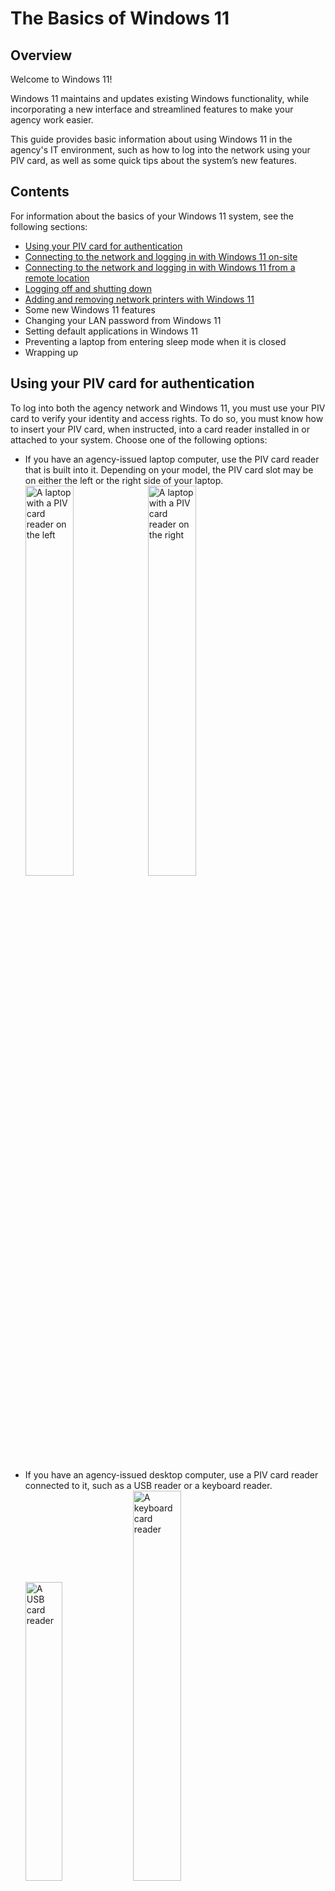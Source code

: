 # The Basics of Windows 11
## Overview
Welcome to Windows 11!

Windows 11 maintains and updates existing Windows functionality, while incorporating a new interface and streamlined features to make your agency work easier.

This guide provides basic information about using Windows 11 in the agency's IT environment, such as how to log into the network using your PIV card, as well as some quick tips about the system’s new features.

## Contents
For information about the basics of your Windows 11 system, see the following sections:
- [Using your PIV card for authentication](https://github.com/kgulotta/Kenneth-Gulotta-Portfolio/blob/main/01-Basics-of-Windows-11.md#using-your-piv-card-for-authentication)
- [Connecting to the network and logging in with Windows 11 on-site](https://github.com/kgulotta/Kenneth-Gulotta-Portfolio/blob/main/01-Basics-of-Windows-11.md#connecting-to-the-network-and-logging-in-with-windows-11-on-site)
- [Connecting to the network and logging in with Windows 11 from a remote location](https://github.com/kgulotta/Kenneth-Gulotta-Portfolio/blob/main/01-Basics-of-Windows-11.md#connecting-to-the-network-and-logging-in-with-windows-11-from-a-remote-location)
- [Logging off and shutting down](https://github.com/kgulotta/Kenneth-Gulotta-Portfolio/blob/main/01-Basics-of-Windows-11.md#logging-off-and-shutting-down)
- [Adding and removing network printers with Windows 11](https://github.com/kgulotta/Kenneth-Gulotta-Portfolio/blob/main/01-Basics-of-Windows-11.md#adding-and-removing-network-printers-with-windows-11)
- Some new Windows 11 features
- Changing your LAN password from Windows 11
- Setting default applications in Windows 11
- Preventing a laptop from entering sleep mode when it is closed
- Wrapping up  

## Using your PIV card for authentication
To log into both the agency network and Windows 11, you must use your PIV card to verify your identity and access rights. To do so, you must know how to insert your PIV card, when instructed, into a card reader installed in or attached to your system. Choose one of the following options:
- If you have an agency-issued laptop computer, use the PIV card reader that is built into it. Depending on your model, the PIV card slot may be on either the left or the right side of your laptop.  
  <img src="https://github.com/kgulotta/Kenneth-Gulotta-Portfolio/blob/main/Graphics/Basics-Windows-11/01-laptop-left-side.jpeg" alt="A laptop with a PIV card reader on the left" style="width:40%; height:auto;">
  <img src="https://github.com/kgulotta/Kenneth-Gulotta-Portfolio/blob/main/Graphics/Basics-Windows-11/02-laptop-right-side.jpeg" alt="A laptop with a PIV card reader on the right" style="width:40%; height:auto;">
  
- If you have an agency-issued desktop computer, use a PIV card reader connected to it, such as a USB reader
or a keyboard reader.  
  <img src="https://github.com/kgulotta/Kenneth-Gulotta-Portfolio/blob/main/Graphics/Basics-Windows-11/03-usb-card-reader.jpeg" alt="A USB card reader" style="width:35%; height:auto;">
  <img src="https://github.com/kgulotta/Kenneth-Gulotta-Portfolio/blob/main/Graphics/Basics-Windows-11/04-keyboard-card-reader.jpeg" alt="A keyboard card reader" style="width:40%; height:auto;">
  
## Connecting to the network and logging in with Windows 11 on-site
If you are logging into your system on-site at your agency, and it is connected by cable to the agency Local Area Network (LAN), you can log directly into Windows on it. To do so, perform the following steps:

1. Ensure that your computer is completely shut down. Then, insert your PIV card into your system’s card reader. For information, see the [“Using Your PIV Card for Authentication”](https://github.com/kgulotta/Kenneth-Gulotta-Portfolio/blob/main/01-Basics-of-Windows-11.md#using-your-piv-card-for-authentication) section.
2. Turn your computer on.
3. At the Windows opening screen, press the **CTRL-ALT-DELETE** key combination to continue.
4. At the agency “Notice to Users,” click the **OK** button.  
  <img src="https://github.com/kgulotta/Kenneth-Gulotta-Portfolio/blob/main/Graphics/Basics-Windows-11/06-notice-to-users.jpeg" alt="The agency Notice to Users" style="width:30%; height:auto;">
  
5. At the “Other user” screen, click the **Sign-in options** link.  
  <img src="https://github.com/kgulotta/Kenneth-Gulotta-Portfolio/blob/main/Graphics/Basics-Windows-11/07-sign-in-options-link.jpeg" alt="An arrow pointing at the 'Sign-in options' link" style="width:30%; height:auto;">

6. If necessary, select the **Smart card** icon that accesses your federal identification number when you click it.
  > :memo: **Note:** Do **not** select the **Smart card** icon that accesses your LAN username when you click it, if one is present.  
  <img src="https://github.com/kgulotta/Kenneth-Gulotta-Portfolio/blob/main/Graphics/Basics-Windows-11/08-smart-card-icon.jpeg" alt="An arrow pointing at the 'Smart card' icon" style="width:38%; height:auto;">

7. Wait while the system reads your PIV card.

8. At the “Smart card sign-in” prompt, type your PIV PIN in the “PIN” field, and then either click the arrow button or press the **ENTER** key.
  > :memo: **Note:** Leave the “Username hint” field blank.
  <img src="https://github.com/kgulotta/Kenneth-Gulotta-Portfolio/blob/main/Graphics/Basics-Windows-11/09-smart-card-sign-in-prompt.jpeg" alt="An arrow pointing at the 'Smart card' icon" style="width:30%; height:auto;">  

9. Wait while the system completes the Windows login process and presents the Windows desktop screen.

## Connecting to the network and logging in with Windows 11 from a remote location
If you are logging in from a remote location, and you need to access the agency’s network resources, you must log into the OPM Virtual Private Network (VPN) as well as Windows 11. To do so, perform the following steps:

1. Ensure that your computer is completely shut down. Then, insert your PIV card into your system’s card reader. For information, see the [“Using Your PIV Card for Authentication”](https://github.com/kgulotta/Kenneth-Gulotta-Portfolio/blob/main/01-Basics-of-Windows-11.md#using-your-piv-card-for-authentication) section.
2. Turn your computer on.
3. At the Windows opening screen, press the **CTRL-ALT-DELETE** key combination to continue.
4. At the agency “Notice to Users,” click the **OK** button.  
  <img src="https://github.com/kgulotta/Kenneth-Gulotta-Portfolio/blob/main/Graphics/Basics-Windows-11/11-notice-to-users.jpeg" alt="The agency Notice to Users" style="width:30%; height:auto;">

5. If you need to connect your computer to wireless to access the Internet, do so by clicking the wireless network button in the lower-right corner of the Windows 11 system tray and following the connection prompts.  
  > :memo: **Note:** You must connect your computer to the Internet in order to access the OPM network.  
  <img src="https://github.com/kgulotta/Kenneth-Gulotta-Portfolio/blob/main/Graphics/Basics-Windows-11/12-wireless-icon.jpeg" alt="The wireless network button on the desktop screen" style="width:38%; height:auto;">

6. After your system connects to the Internet, click the **Network sign-in** button in the lower-right corner of the system tray.
  <img src="https://github.com/kgulotta/Kenneth-Gulotta-Portfolio/blob/main/Graphics/Basics-Windows-11/13-network-sign-in-icon.jpeg" alt="The 'Network sign-in' button on the desktop screen" style="width:38%; height:auto;">

  > :memo: **Note:** If the system does not present the “VPN: Ready to connect” prompt in the next step, choose one of the following options:
  > * To continue attempting to sign into the network, click the **Cancel** button, wait a few seconds, and click the **Network sign-in** button again. To ensure that you have full access to resources or if you have been instructed to perform a software upgrade, you should log into the VPN before you log into Windows.  
  > * To skip the network sign-in and log directly into Windows, click the **Cancel** button and go to Step 11.  

7. At the “VPN: Ready to connect” prompt, click the **Connect** button, if necessary.  
  <img src="https://github.com/kgulotta/Kenneth-Gulotta-Portfolio/blob/main/Graphics/Basics-Windows-11/14-ready-to-connect-prompt.jpeg" alt="The 'VPN: Ready to connect' prompt" style="width:38%; height:auto;">  

8. At the “Please enter your PIN” prompt, type your PIV PIN in the “PIN” field and click the **OK** button.
  <img src="https://github.com/kgulotta/Kenneth-Gulotta-Portfolio/blob/main/Graphics/Basics-Windows-11/15-PIN-prompt.jpeg" alt="The 'Please enter your PIN' prompt" style="width:38%; height:auto;">  

9. At the “Your client certificate will be used for authentication” prompt, ensure that the "Group" drop-down field is set to the **OPM-PIV-AUTH** option and click the **OK** button.
  <img src="https://github.com/kgulotta/Kenneth-Gulotta-Portfolio/blob/main/Graphics/Basics-Windows-11/16-client-cert-prompt.jpeg" alt="The client certificate prompt" style="width:35%; height:auto;">

10. Wait while the system completes the VPN login process.
  > :memo: **Note:** If the system does not present the “Other user” screen with the **Sign-in options** button that is listed in the next step, click the **Cancel** button to access it. 

11. At the “Other user” screen, click the **Sign-in options** link.  
  <img src="https://github.com/kgulotta/Kenneth-Gulotta-Portfolio/blob/main/Graphics/Basics-Windows-11/07-sign-in-options-link.jpeg" alt="An arrow pointing at the 'Sign-in options' link" style="width:30%; height:auto;">

12. If necessary, select the **Smart card** icon that accesses your federal identification number when you click it.
  > :memo: **Note:** Do **not** select the **Smart card** icon that accesses your LAN username when you click it, if one is present.  
  <img src="https://github.com/kgulotta/Kenneth-Gulotta-Portfolio/blob/main/Graphics/Basics-Windows-11/08-smart-card-icon.jpeg" alt="An arrow pointing at the 'Smart card' icon" style="width:38%; height:auto;">

13. Wait while the system reads your PIV card.

14. At the “Smart card sign-in” prompt, type your PIV PIN in the “PIN” field, and then either click the arrow button or press the **ENTER** key.
  > :memo: **Note:** Leave the “Username hint” field blank.
  <img src="https://github.com/kgulotta/Kenneth-Gulotta-Portfolio/blob/main/Graphics/Basics-Windows-11/09-smart-card-sign-in-prompt.jpeg" alt="An arrow pointing at the 'Smart card' icon" style="width:30%; height:auto;">  

15. Wait while the system completes the Windows login process and presents the Windows desktop screen.  
  > :memo: **Note:** If you did not log into the VPN, Windows 11 will prompt you to do so now. To respond to the prompts, use the information in Steps 7 and 8.

## Logging off and shutting down
When you are done working, save and close all applications. Then, turn off your laptop. To do so, click the Windows "start" button at the bottom of your desktop screen, click the **Power** icon at the lower-right corner of the "start" menu, and select the **Shut down** option from the resulting menu.  

  <img src="https://github.com/kgulotta/Kenneth-Gulotta-Portfolio/blob/main/Graphics/Basics-Windows-11/20-shut-down-option.jpeg" alt="The 'Shut down' option in the Windows 'start' menu" style="width:35%; height:auto;">  

## Adding and removing network printers with Windows 11
The agency maintains network printers that you can access with your system, as long as you have the necessary permissions.  
To use a printer, you must add it to your system. When a printer is no longer available, you should remove it from your system.  
  > :memo: **Note:** When OPM upgrades its network printers, you may have to add the new printer listings and delete the old ones.

For information on adding and removing printers, see the following sections:
- [Adding a network printer](https://github.com/kgulotta/Kenneth-Gulotta-Portfolio/blob/main/01-Basics-of-Windows-11.md#adding-a-network-printer)
- [Removing a network printer](https://github.com/kgulotta/Kenneth-Gulotta-Portfolio/blob/main/01-Basics-of-Windows-11.md#removing-a-network-printer)

### Adding a network printer
To add a network printer, perform the following steps:  

1. Access the “Run” function. To do so, click the magnifying glass icon in the desktop tray (if necessary), type **run** in the “Type here to search” field, and then select the **Run** app from the resulting list.  
  <img src="https://github.com/kgulotta/Kenneth-Gulotta-Portfolio/blob/main/Graphics/Basics-Windows-11/21-access-Run.jpeg" alt="The 'Run' app in the Windows search results" style="width:35%; height:auto;">  

2. At the "Run" window, type the server name associated with your desired printer's location in the "Open" field and click the **OK** button.
  > :memo: **Note:** You can choose from the following server name options:
  > - If your printer is at Site One, type **`\\SITE01-PRNTRS`** in the "Open" field.  
  > - If your printer is at Site Two, type **`\\SITE02-PRNTRS`** in the "Open" field.
  > - If your printer is at Site Two, type **`\\SITE02-PRNTRS`** in the "Open" field.

  <img src="https://github.com/kgulotta/Kenneth-Gulotta-Portfolio/blob/main/Graphics/Basics-Windows-11/22-enter-printer-server.jpeg" alt="The 'Run' window" style="width:30%; height:auto;">  

3. At the resulting list of printers, scroll to the one you want to add and double-click it.  
  <img src="https://github.com/kgulotta/Kenneth-Gulotta-Portfolio/blob/main/Graphics/Basics-Windows-11/23-available-printers.jpeg" alt="List of available printers on a server" style="width:35%; height:auto;">  

4. Wait for Windows to locate and install the driver for the printer. When the system finishes adding the printer, it presents its status window.  
  <img src="https://github.com/kgulotta/Kenneth-Gulotta-Portfolio/blob/main/Graphics/Basics-Windows-11/24-printer-status-window.jpeg" alt="The printer status window" style="width:35%; height:auto;">

  > :memo: **Note:** The time needed for this process can vary, depending on your system configuration and connection speed. It may take several minutes.  

### Removing a network printer

